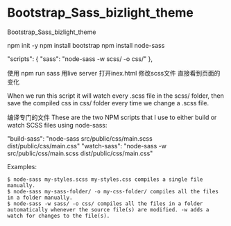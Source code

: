 # Bootstrap_Sass_bizlight_theme
Bootstrap_Sass_bizlight_theme


npm init -y
npm install bootstrap
npm install node-sass

 "scripts": {
    "sass": "node-sass -w scss/ -o css/"
  },

使用 npm run sass
用live server 打开inex.html
修改scss文件 直接看到页面的变化

When we run this script it will watch every .scss file in the scss/ folder, 
then save the compiled css in css/ folder every time we change a .scss file.

编译专门的文件
These are the two NPM scripts that I use to either build or watch SCSS files using node-sass:

"build-sass": "node-sass src/public/css/main.scss dist/public/css/main.css"
"watch-sass": "node-sass -w src/public/css/main.scss dist/public/css/main.css"

Examples:

    $ node-sass my-styles.scss my-styles.css compiles a single file manually.
    $ node-sass my-sass-folder/ -o my-css-folder/ compiles all the files in a folder manually.
    $ node-sass -w sass/ -o css/ compiles all the files in a folder automatically whenever the source file(s) are modified. -w adds a watch for changes to the file(s).
